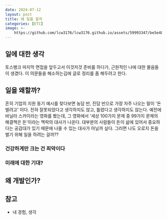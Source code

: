 ```yaml
---
date: 2024-07-12
layout: post
title: 왜 일을 할까
categories: [ETC]
image: >-
    https://github.com/lcw3176/lcw3176.github.io/assets/59993347/be5e4815-4c43-4391-bdbf-b5cb0af17629
---
```


## 일에 대한 생각

토스뱅크 마지막 면접을 앞두고서 이것저것 준비를 하다가, 근원적인 나에 대한 물음들이 생겼다.
이 의문들을 해소하는김에 글로 정리를 좀 해두려고 한다.

## 일을 왜할까?

흔히 기업의 지원 동기 예시를 찾다보면 농담 반, 진담 반으로 가장 자주 나오는 말이 '돈 벌려고' 이다.
전혀 잘못되었다고 생각하지도 않고, 틀렸다고 생각하지도 않는다.
예전에 바닐라 스카이라는 영화를 봤는데, 그 영화에서 '세상 100가지 문제 중 99가지 문제의 해결책은 돈'이라는 맥락의 대사가 나온다.
대부분의 사람들이 돈이 삶에 있어서 중요하다는 공감대가 있기 때문에 나올 수 있는 대사가 아닐까 싶다.
그러면 나도 오로지 돈을 벌기 위해 일을 하려는 걸까??

### 건강하게만 크는 건 죄악이다



### 미래에 대한 기대?



## 왜 개발인가?


## 참고

- 내 경험, 생각